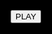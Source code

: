 <!DOCTYPE html>
<html>
<meta name="viewport" content="width=device-width, initial-scale=1.0"/>
<head>
<title>StarSpace Demo Version</title>
<canvas id="canv" width=1350 height=627></canvas>
<audio id="player1" style="display:none;" autoplay loop>
<source src="https://cdn.discordapp.com/attachments/862995890684035113/921202392488362024/StarSpace_-_Main_Theme.mp3" type="audio/mpeg">
Your browser does not support the audio element.
</audio>
<style>
body, html{
  background-color: black;
  background-repeat: no-repeat;
  background-attachment: fixed;
  background-position: center;
  font-family: Verdana;
}

canvas{
    background-size: cover;
	background-repeat: no-repeat;
    background-attachment: fixed;
    background-position: center;
    background-image: url("https://cdn.discordapp.com/attachments/924839775066816523/934852978597302302/StarSpace_MainPoster2.png");
    box-shadow: 0px 0px 5px indigo,0px 0px 5px purple,0px 0px 5px white;
}
    
.button {
  background-image: linear-gradient(magenta, blue);
  font-family: Verdana;
  border: none;
  color: white;
  padding:15px 32px;
  position: absolute;
  left: 850px;
  bottom: 100px;
  text-align: center;
  text-decoration: none;
  display: inline-block;
  font-size: 20px;
  cursor: pointer;
}
    
button:hover {
box-shadow: 0px 0px 5px magenta;
text-shadow: 0px 0px 5px white;
}
    
#player1 {
 width: 100%;
 height: 7%;
}
</style>
</head>
<body onload ='playAudio();'>
<script type = "module">
var c = document.getElementById("canv");
var ctx = c.getContext("2d");
    
var aud = document.getElementById("player1");
    
function playAudio() { 
  aud.play(); 
}
    
ctx.shadowBlur = "4";
ctx.shadowColor = "white";
ctx.font = "50px Verdana";
ctx.strokeStyle = "white";
ctx.strokeText("DEMO VERSION", 700, 440);
// Create gradient
var gradient = ctx.createLinearGradient(0, 0, c.width, 0);
gradient.addColorStop("0"," magenta");
gradient.addColorStop("1", "blue");
//Fill gradient
ctx.font = "50px Verdana";
ctx.fillStyle = gradient;
ctx.fillText("DEMO VERSION", 700, 440);

ctx.shadowBlur = "4";
ctx.shadowColor = "black";
ctx.font = "17px Courier New";    
ctx.strokeStyle = "black";
ctx.strokeText("Press ENTER to listen to the main theme here.", 10, 620);    
ctx.font = "17px Courier New";    
ctx.fillStyle = "white";
ctx.fillText("Press ENTER to listen to the main theme here.", 10, 620);
    
ctx.shadowBlur = "4";
ctx.shadowColor = "black";
ctx.font = "17px Verdana";    
ctx.strokeStyle = "black";
ctx.strokeText("Created by ANIMNADE GAMES", 1150, 620);        
ctx.font = "17px Verdana";
ctx.fillStyle = "white";
ctx.fillText("Created by ANIMNADE GAMES", 1150, 620);
    
function keyDown(e) {
//sound
    if (e.keyCode === 13) {
        playAudio();
	 }
}
    
document.onkeydown = keyDown;

    // Import the functions you need from the SDKs you need
  import { initializeApp } from "https://www.gstatic.com/firebasejs/9.6.4/firebase-app.js";
  import { getAnalytics } from "https://www.gstatic.com/firebasejs/9.6.4/firebase-analytics.js";
  // TODO: Add SDKs for Firebase products that you want to use
  // https://firebase.google.com/docs/web/setup#available-libraries

  // Your web app's Firebase configuration
  // For Firebase JS SDK v7.20.0 and later, measurementId is optional
  const firebaseConfig = {
    apiKey: "AIzaSyBHov1D78wZe_VA-1jkpQIZXkcsGUYU1KI",
    authDomain: "pro-gecko-339413.firebaseapp.com",
    projectId: "pro-gecko-339413",
    storageBucket: "pro-gecko-339413.appspot.com",
    messagingSenderId: "614602294914",
    appId: "1:614602294914:web:b4a5a090288c5959f1169b",
    measurementId: "G-WEN5K20B27"
  };

  // Initialize Firebase
  const app = initializeApp(firebaseConfig);
  const analytics = getAnalytics(app);
</script>
</body>
    <button class="button" onclick= "document.location='1starspacecity.html'")>PLAY</button>
</html>
